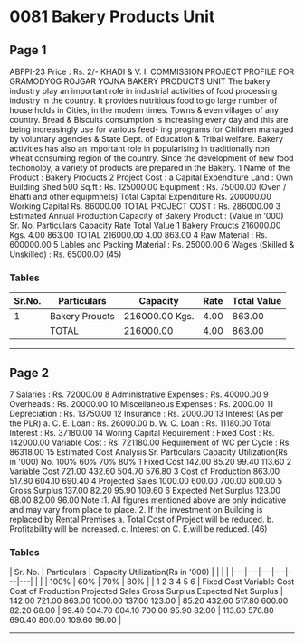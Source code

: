 # 0081 Bakery Products Unit

## Page 1

ABFPI-23 Price : Rs. 2/- KHADI & V. I. COMMISSION PROJECT PROFILE FOR GRAMODYOG ROJGAR YOJNA BAKERY PRODUCTS UNIT The bakery industry play an important role in industrial activities of food processing industry in the country. It provides nutritious food to go large number of house holds in Cities, in the modern times. Towns & even villages of any country. Bread & Biscuits consumption is increasing every day and this are being increasingly use for various feed- ing programs for Children managed by voluntary agencies & State Dept. of Education & Tribal welfare. Bakery activities has also an important role in popularising in traditionally non wheat consuming region of the country. Since the development of new food techonoloy, a variety of products are prepared in the Bakery. 1 Name of the Product : Bakery Products 2 Project Cost : a Capital Expenditure Land : Own Building Shed 500 Sq.ft : Rs. 125000.00 Equipment : Rs. 75000.00 (Oven / Bhatti and other equipmnets) Total Capital Expenditure Rs. 200000.00 Working Capital Rs. 86000.00 TOTAL PROJECT COST : Rs. 286000.00 3 Estimated Annual Production Capacity of Bakery Product : (Value in ‘000) Sr. No. Particulars Capacity Rate Total Value 1 Bakery Proucts 216000.00 Kgs. 4.00 863.00 TOTAL 216000.00 4.00 863.00 4 Raw Material : Rs. 600000.00 5 Lables and Packing Material : Rs. 25000.00 6 Wages (Skilled & Unskilled) : Rs. 65000.00 (45)

### Tables

| Sr.No. | Particulars | Capacity | Rate | Total Value |
|---|---|---|---|---|
| 1 | Bakery Proucts | 216000.00 Kgs. | 4.00 | 863.00 |
|  | TOTAL | 216000.00 | 4.00 | 863.00 |

---

## Page 2

7 Salaries : Rs. 72000.00 8 Administrative Expenses : Rs. 40000.00 9 Overheads : Rs. 20000.00 10 Miscellaneous Expenses : Rs. 2000.00 11 Depreciation : Rs. 13750.00 12 Insurance : Rs. 2000.00 13 Interest (As per the PLR) a. C. E. Loan : Rs. 26000.00 b. W. C. Loan : Rs. 11180.00 Total Interest : Rs. 37180.00 14 Woring Capital Requirement : Fixed Cost : Rs. 142000.00 Variable Cost : Rs. 721180.00 Requirement of WC per Cycle : Rs. 86318.00 15 Estimated Cost Analysis Sr. Particulars Capacity Utilization(Rs in '000) No. 100% 60% 70% 80% 1 Fixed Cost 142.00 85.20 99.40 113.60 2 Variable Cost 721.00 432.60 504.70 576.80 3 Cost of Production 863.00 517.80 604.10 690.40 4 Projected Sales 1000.00 600.00 700.00 800.00 5 Gross Surplus 137.00 82.20 95.90 109.60 6 Expected Net Surplus 123.00 68.00 82.00 96.00 Note :1. All figures mentioned above are only indicative and may vary from place to place. 2. If the investment on Building is replaced by Rental Premises a. Total Cost of Project will be reduced. b. Profitability will be increased. c. Interest on C. E.will be reduced. (46)

### Tables

| Sr.
No. | Particulars | Capacity Utilization(Rs in '000) |  |  |  |
|---|---|---|---|---|---|
|  |  | 100% | 60% | 70% | 80% |
| 1
2
3
4
5
6 | Fixed Cost
Variable Cost
Cost of Production
Projected Sales
Gross Surplus
Expected Net Surplus | 142.00
721.00
863.00
1000.00
137.00
123.00 | 85.20
432.60
517.80
600.00
82.20
68.00 | 99.40
504.70
604.10
700.00
95.90
82.00 | 113.60
576.80
690.40
800.00
109.60
96.00 |

---
